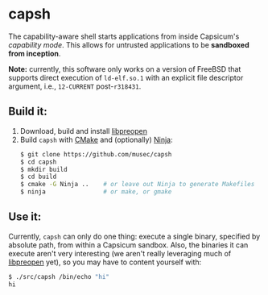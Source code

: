 # capsh

The capability-aware shell starts applications from inside Capsicum's
*capability mode*.
This allows for untrusted applications to be **sandboxed from inception**.

**Note:** currently, this software only works on a version of FreeBSD that
supports direct execution of `ld-elf.so.1` with an explicit file descriptor
argument, i.e., `12-CURRENT` post-`r318431`.


## Build it:

1. Download, build and install [libpreopen](https://github.com/musec/libpreopen)
1. Build `capsh` with [CMake](https://cmake.org) and (optionally)
   [Ninja](https://ninja-build.org):
    ```sh
    $ git clone https://github.com/musec/capsh
    $ cd capsh
    $ mkdir build
    $ cd build
    $ cmake -G Ninja ..    # or leave out Ninja to generate Makefiles
    $ ninja                # or make, or gmake
    ```

## Use it:

Currently, `capsh` can only do one thing: execute a single binary, specified
by absolute path, from within a Capsicum sandbox.
Also, the binaries it can execute aren't very interesting (we aren't really
leveraging much of [libpreopen](https://github.com/musec/libpreopen) yet),
so you may have to content yourself with:

```sh
$ ./src/capsh /bin/echo "hi"
hi
```
